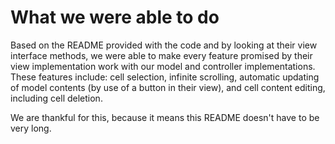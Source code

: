 # What we were able to do

Based on the README provided with the code and by looking at their view interface methods, 
we were able to make every feature promised by their view implementation work with our model
and controller implementations. These features include: cell selection, infinite scrolling,
automatic updating of model contents (by use of a button in their view), and cell content 
editing, including cell deletion.

We are thankful for this, because it means this README doesn't have to be very long.
